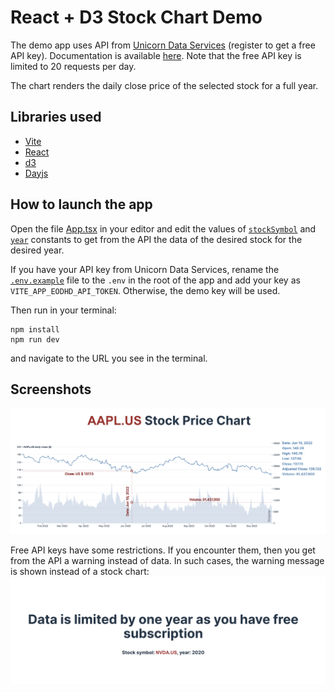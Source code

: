 # React + D3 Stock Chart Demo

The demo app uses API from [Unicorn Data Services](https://eodhd.com/) (register to get a free API key). Documentation is available [here](https://eodhd.com/financial-apis/api-for-historical-data-and-volumes/). Note that the free API key is limited to 20 requests per day.

The chart renders the daily close price of the selected stock for a full year.

## Libraries used
- [Vite](https://vitejs.dev/)
- [React](https://react.dev/)
- [d3](https://d3js.org/)
- [Dayjs](https://day.js.org/)

## How to launch the app

Open the file [App.tsx](./src/App.tsx) in your editor and edit the values of [`stockSymbol`](./src/App.tsx#L5) and [`year`](./src/App.tsx#L6) constants to get from the API the data of the desired stock for the desired year.

If you have your API key from Unicorn Data Services, rename the [`.env.example`](https://github.com/welf/react-d3-stock-chart-demo/blob/main/.env.example) file to the `.env` in the root of the app and add your key as `VITE_APP_EODHD_API_TOKEN`. Otherwise, the demo key will be used.

Then run in your terminal:
```
npm install
npm run dev
```
and navigate to the URL you see in the terminal.



## Screenshots

![screenshot](./screenshot1.png)

Free API keys have some restrictions. If you encounter them, then you get from the API a warning instead of data. In such cases, the warning message is shown instead of a stock chart:
![screenshot](./screenshot2.png)